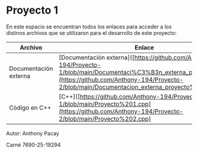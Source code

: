 # Proyecto 1

En este espacio se encuentran todos los enlaces para acceder a los distinos archivos que se utilizaron para el desarrollo de este proyecto:

| Archivo | Enlace |
|---------|--------|
| Documentación externa | [Documentación externa]([https://github.com/Anthony-194/Proyecto-1/blob/main/Documentaci%C3%B3n_externa_proyecto1.md](https://github.com/Anthony-194/Proyecto-2/blob/main/Documentacion_externa_proyecto%202.md) |
| Código en C++ | [C++]([https://github.com/Anthony-194/Proyecto-1/blob/main/Proyecto%201.cpp](https://github.com/Anthony-194/Proyecto-2/blob/main/Proyecto%202.cpp) |


Autor: Anthony Pacay

Carné 7690-25-19294
